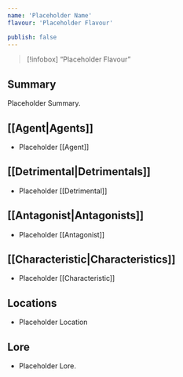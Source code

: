 ```yaml
---
name: 'Placeholder Name'
flavour: 'Placeholder Flavour'

publish: false
---
```

> [!infobox]
> “Placeholder Flavour”

## Summary
Placeholder Summary.

## [[Agent|Agents]]
- Placeholder [[Agent]]

## [[Detrimental|Detrimentals]]
- Placeholder [[Detrimental]]

## [[Antagonist|Antagonists]]
- Placeholder [[Antagonist]]

## [[Characteristic|Characteristics]]
- Placeholder [[Characteristic]]

## Locations
- Placeholder Location

## Lore
- Placeholder Lore.